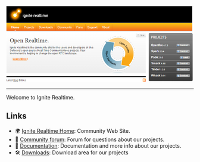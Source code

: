 <p align="center">
<img src="https://raw.githubusercontent.com/igniterealtime/.github/main/igniterealtime.png" />
</p>

<hr />

Welcome to Ignite Realtime.

## Links

* 🌍 [Ignite Realtime Home](https://www.igniterealtime.org/): Community Web Site.
* 📢 [Community forum](https://discourse.igniterealtime.org/): Forum for questions about our projects.
* 📖 [Documentation](https://www.igniterealtime.org/projects/): Documentation and more info about our projects.
* 🛠 [Downloads](https://jaas.8x8.vc/#/): Download area for our projects